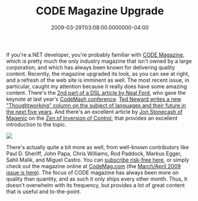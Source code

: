﻿---
title: CODE Magazine Upgrade
date: "2009-03-29T03:08:00.0000000-04:00"
description: If you're a.NET developer, you're probably familiar with CODE
featuredImage: img/code-magazine-upgrade-featured.png
---

If you're a.NET developer, you're probably familiar with [CODE Magazine](http://codemag.com/), which is pretty much the only industry magazine that isn't owned by a large corporation, and which has always been known for delivering quality content. Recently, the magazine upgraded its look, as you can see at right, and a refresh of the web site is imminent as well. The most recent issue, in particular, caught my attention because it really does have some amazing content. There's the [2nd part of a DSL article by Neal Ford](http://www.code-magazine.com/Article.aspx?quickid=0903061), who gave the keynote at last year's [CodeMash conference](http://codemash.org/). [Ted Neward writes a new "Thoughtworking" column on the subject of languages and their future in the next five years](http://www.code-magazine.com/Article.aspx?quickid=0903131). And there's an excellent article by [Jon Stonecash of Magenic](http://blog.magenic.com/blogs/jons/default.aspx) on the [Zen of Inversion of Control](http://www.code-magazine.com/Article.aspx?quickid=0903101), that provides an excellent introduction to the topic.

![](/img/code2009-02_3.jpg)

There's actually quite a bit more as well, from well-known contributors like Paul D. Sheriff, John Papa, Chris Williams, Rod Paddock, Markus Egger, Sahil Malik, and Miguel Castro. You can [subscribe risk-free here](https://www.code-magazine.com/subscription.aspx?ref=cw02), or simply check out the magazine online at [CodeMag.com](http://codemag.com/) (the [March/April 2009 issue is here](http://www.code-magazine.com/DisplayIssue.aspx?id=fd61c741-1a59-49dd-8c9d-c59f94f2ab64)). The focus of CODE magazine has always been more on quality than quantity, and as such it only ships every other month. Thus, it doesn't overwhelm with its frequency, but provides a lot of great content that is useful and to-the-point.

